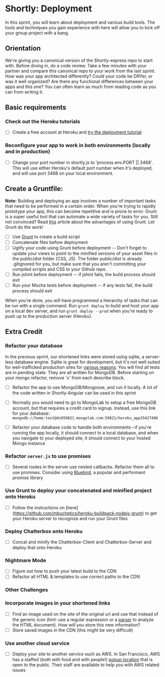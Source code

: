 Shortly: Deployment
==============

In this sprint, you will learn about deployment and various build tools. The tools and techniques you gain experience with here will allow you to kick off your group project with a bang.

## Orientation

We're giving you a canonical version of the Shortly-express repo to start with. Before diving in, do a code review. Take a few minutes with your partner and compare this canonical repo to your work from the last sprint. How was your app architected differently? Could your code be DRYer, or was it well organized? Are there any functional differences between your apps and this one? You can often learn as much from reading code as you can from writing it.


## Basic requirements

### Check out the Heroku tutorials
 * [ ] Create a free account at Heroku and [try the deployment tutorial](https://devcenter.heroku.com/articles/getting-started-with-nodejs#introduction)

### Reconfigure your app to work in both environments (locally and in production)

 * [ ] Change your port number in shortly.js to 'process.env.PORT || 3468'. This will use either Heroku's default port number when it's deployed, and will use port 3468 on your local environment.

## Create a Gruntfile:

**Note:** Building and deploying an app involves a number of important tasks that need to be performed in a certain order. When you're trying to rapidly prototype your app, this can become repetitive and is prone to error. Grunt is a super useful tool that can automate a wide variety of tasks for you. Still not convinced? Read [this](http://24ways.org/2013/grunt-is-not-weird-and-hard/) article about the advantages of using Grunt. Let Grunt do the work!

 * [ ] Use [Grunt](http://gruntjs.com/) to create a build script
 * [ ] Concatenate files before deployment
 * [ ] Uglify your code using Grunt before deployment -- Don't forget to update your views to point to the minified versions of your asset files in the public/dist folder (CSS, JS). The folder public/dist is already .gitignored for you, but make sure that you aren't committing your compiled scripts and CSS to your Github repo.
 * [ ] Run jshint before deployment -- if jshint fails, the build process should exit
 * [ ] Run your Mocha tests before deployment -- if any tests fail, the build process should exit

When you're done, you will have programmed a hierarchy of tasks that can be run with a single command. Run `grunt deploy` to build and host your app on a local dev server, and run `grunt deploy --prod` when you're ready to push up to the production server (Heroku).


## Extra Credit

### Refactor your database

In the previous sprint, our shortened links were stored using sqlite, a server-less database engine. Sqlite is great for development, but it's not well suited for well-trafficked production sites for [various reasons](http://stackoverflow.com/questions/913067/sqlite-as-a-production-database-for-a-low-traffic-site). You will find all tests are in pending state. They are all written for MongoDB. Before starting on your mongo refactor, remove 'x' from each describe block.

  * [ ] Refactor the app to use MongoDB/Mongoose, and run it locally. A lot of the code written in Shortly-Angular can be used in this sprint
  * [ ] Normally you would need to go to MongoLab to setup a free MongoDB account, but that requires a credit card to signup. Instead, use this link for your database: `mongodb://home:test@ds059821.mongolab.com:59821/heroku_app35427496`
  * [ ] Refactor your database code to handle both environments--if you're running the app locally, it should connect to a local database, and when you navigate to your deployed site, it should connect to your hosted Mongo instance


### Refactor `server.js` to use promises

  * [ ] Several routes in the server use nested callbacks. Refactor them all to use promises. Consider using [Bluebird](https://github.com/petkaantonov/bluebird), a popular and performant promise library

### Use Grunt to deploy your concatenated and minified project onto Heroku
 * [ ] Follow the instructions on [here] (https://github.com/mbuchetics/heroku-buildpack-nodejs-grunt) to get your Heroku server to recognize and run your Grunt files

### Deploy Chatterbox onto Heroku
 * [ ] Concat and minify the Chatterbox-Client and Chatterbox-Server and deploy that onto Heroku

### Nightmare Mode

  * [ ] Figure out how to push your latest build to the CDN
  * [ ] Refactor all HTML & templates to use correct paths to the CDN

### Other Challenges

### Incorporate images in your shortened links

  * [ ] Find an image used on the site of the original url and use that instead of the generic icon (hint: use a regular expression or a [parser](http://stackoverflow.com/questions/7977945/html-parser-on-nodejs) to analyze the HTML document). How will you store this new information?
  * [ ] Store saved images in the CDN (this might be very difficult)

### Use another cloud service

 * [ ] Deploy your site to another service such as AWS. In San Francisco, AWS has a staffed (both with food and with people!) [popup location](https://aws.amazon.com/blogs/aws/aws-popup-loft-in-san-francisco/) that is open to the public. Their staff are available to help you with AWS related issues
